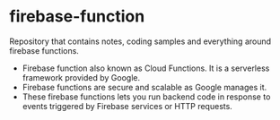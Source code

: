 # firebase-function

Repository that contains notes, coding samples and everything around firebase functions.

- Firebase function also known as Cloud Functions. It is a serverless framework provided by Google.
- Firebase functions are secure and scalable as Google manages it.
- These firebase functions lets you run backend code in response to events triggered by Firebase services or HTTP requests.

